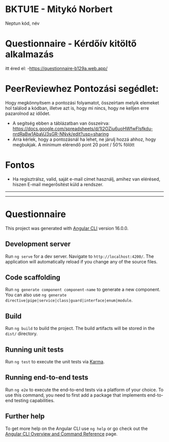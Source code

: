 # BKTU1E - Mitykó Norbert
Neptun kód, név
# Questionnaire - Kérdőív kitöltő alkalmazás
  itt éred el:
-https://questionnaire-b129a.web.app/
  
  
# PeerReviewhez Pontozási segédlet: 
Hogy megkönnyítsem a pontozási folyamatot, összeírtam melyik elemeket hol találod a kódban, illetve azt is, hogy mi nincs, hogy ne kelljen erre pazarolnod az idődet.
- A segítség ebben a táblázatban van összeírva:
https://docs.google.com/spreadsheets/d/1I2OZiu6uoHWfwFlsfkdu-nrdRaBw1AbaVJ3sGR-NNvk/edit?usp=sharing  
- Arra kérlek, hogy a pontozásnál ha lehet, ne járulj hozzá ahhoz, hogy megbukjak. A minimum elérendő pont 20 pont / 50% fölött
  
# Fontos
- Ha regisztrálsz, valid, saját e-mail címet használj, amihez van elérésed, hiszen E-mail megerősítést küld a rendszer.






---



---
















# Questionnaire

This project was generated with [Angular CLI](https://github.com/angular/angular-cli) version 16.0.0.

## Development server

Run `ng serve` for a dev server. Navigate to `http://localhost:4200/`. The application will automatically reload if you change any of the source files.

## Code scaffolding

Run `ng generate component component-name` to generate a new component. You can also use `ng generate directive|pipe|service|class|guard|interface|enum|module`.

## Build

Run `ng build` to build the project. The build artifacts will be stored in the `dist/` directory.

## Running unit tests

Run `ng test` to execute the unit tests via [Karma](https://karma-runner.github.io).

## Running end-to-end tests

Run `ng e2e` to execute the end-to-end tests via a platform of your choice. To use this command, you need to first add a package that implements end-to-end testing capabilities.

## Further help

To get more help on the Angular CLI use `ng help` or go check out the [Angular CLI Overview and Command Reference](https://angular.io/cli) page.
